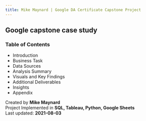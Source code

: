 ```yaml
---
title: Mike Maynard | Google DA Certificate Capstone Project
---
```

## Google capstone case study

### Table of Contents

* Introduction
* Business Task
* Data Sources
* Analysis Summary
* Visuals and Key Findings
* Additional Deliverables
* Insights
* Appendix



Created by **Mike Maynard**<BR>
Project Implemented in **SQL, Tableau, Python, Google Sheets**<BR>
Last updated:  **2021-08-03**
